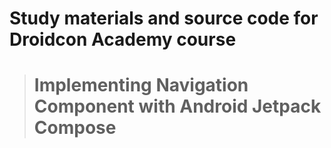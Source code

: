 # Study materials and source code for **Droidcon Academy** course 
> # Implementing Navigation Component with Android Jetpack Compose 
